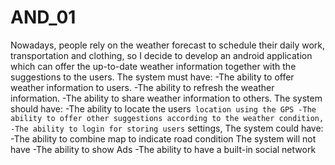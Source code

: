 # AND_01
Nowadays, people rely on the weather forecast to schedule their daily work, transportation and clothing, so I decide to develop an android application which can offer the up-to-date weather information together with the suggestions to the users.
The system must have:
-The ability to offer weather information to users.
-The ability to refresh the weather information.
-The ability to share weather information to others.
The system should have:
-The ability to locate the users` location using the GPS
-The ability to offer other suggestions according to the weather condition,
-The ability to login for storing users` settings,
The system could have:
-The ability to combine map to indicate road condition
The system will not have
-The ability to show Ads
-The ability to have a built-in social network 
